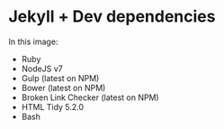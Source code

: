 # Jekyll + Dev dependencies

In this image:
* Ruby
* NodeJS v7
* Gulp (latest on NPM)
* Bower (latest on NPM)
* Broken Link Checker (latest on NPM)
* HTML Tidy 5.2.0
* Bash